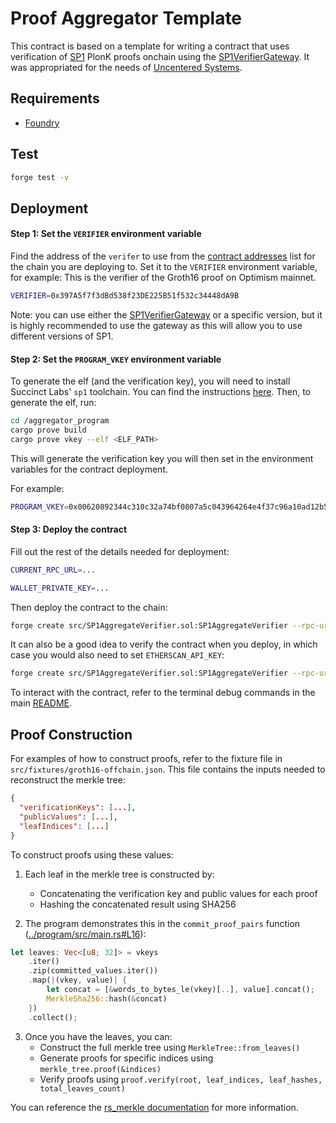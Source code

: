 # Proof Aggregator Template

This contract is based on a template for writing a contract that uses verification of [SP1](https://github.com/succinctlabs/sp1) PlonK proofs onchain using the [SP1VerifierGateway](https://github.com/succinctlabs/sp1-contracts/blob/main/contracts/src/SP1VerifierGateway.sol). It was appropriated for the needs of [Uncentered Systems](https://uncentered.systems/).

## Requirements

- [Foundry](https://book.getfoundry.sh/getting-started/installation)

## Test

```sh
forge test -v
```

## Deployment

#### Step 1: Set the `VERIFIER` environment variable

Find the address of the `verifer` to use from the [contract addresses](https://docs.succinct.xyz/verification/onchain/contract-addresses.html) list for the chain you are deploying to. Set it to the `VERIFIER` environment variable, for example:
This is the verifier of the Groth16 proof on Optimism mainnet.
```sh
VERIFIER=0x397A5f7f3dBd538f23DE225B51f532c34448dA9B
```

Note: you can use either the [SP1VerifierGateway](https://github.com/succinctlabs/sp1-contracts/blob/main/contracts/src/SP1VerifierGateway.sol) or a specific version, but it is highly recommended to use the gateway as this will allow you to use different versions of SP1.

#### Step 2: Set the `PROGRAM_VKEY` environment variable
To generate the elf (and the verification key), you will need to install Succinct Labs' `sp1` toolchain. You can find the instructions [here](https://github.com/succinctlabs/sp1). Then, to generate the elf, run:
```sh
cd /aggregator_program
cargo prove build
cargo prove vkey --elf <ELF_PATH>
```
This will generate the verification key you will then set in the environment variables for the contract deployment.

For example:
```sh
PROGRAM_VKEY=0x00620892344c310c32a74bf0807a5c043964264e4f37c96a10ad12b5c9214e0e
```

#### Step 3: Deploy the contract

Fill out the rest of the details needed for deployment:

```sh
CURRENT_RPC_URL=...
```

```sh
WALLET_PRIVATE_KEY=...
```

Then deploy the contract to the chain:

```sh
forge create src/SP1AggregateVerifier.sol:SP1AggregateVerifier --rpc-url $CURRENT_RPC_URL --private-key $WALLET_PRIVATE_KEY --constructor-args $VERIFIER $PROGRAM_VKEY
```

It can also be a good idea to verify the contract when you deploy, in which case you would also need to set `ETHERSCAN_API_KEY`:

```sh
forge create src/SP1AggregateVerifier.sol:SP1AggregateVerifier --rpc-url $CURRENT_RPC_URL --private-key $PRIVATE_KEY --constructor-args $VERIFIER $PROGRAM_VKEY --verify --verifier etherscan --etherscan-api-key $ETHERSCAN_API_KEY
```

To interact with the contract, refer to the terminal debug commands in the main [README](../README.md).

## Proof Construction

For examples of how to construct proofs, refer to the fixture file in `src/fixtures/groth16-offchain.json`. This file contains the inputs needed to reconstruct the merkle tree:

```json
{
  "verificationKeys": [...],
  "publicValues": [...],
  "leafIndices": [...]
}
```

To construct proofs using these values:

1. Each leaf in the merkle tree is constructed by:
   - Concatenating the verification key and public values for each proof
   - Hashing the concatenated result using SHA256

2. The program demonstrates this in the `commit_proof_pairs` function ([../program/src/main.rs#L16](../program/src/main.rs)):

```rust
let leaves: Vec<[u8; 32]> = vkeys
    .iter()
    .zip(committed_values.iter())
    .map(|(vkey, value)| {
        let concat = [&words_to_bytes_le(vkey)[..], value].concat();
        MerkleSha256::hash(&concat)
    })
    .collect();
```

3. Once you have the leaves, you can:
   - Construct the full merkle tree using `MerkleTree::from_leaves()`
   - Generate proofs for specific indices using `merkle_tree.proof(&indices)`
   - Verify proofs using `proof.verify(root, leaf_indices, leaf_hashes, total_leaves_count)`

You can reference the [rs_merkle documentation](https://docs.rs/rs-merkle/latest/rs_merkle/index.html) for more information.
